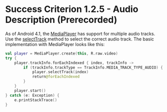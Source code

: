 # Success Criterion 1.2.5 - Audio Description (Prerecorded)

As of Android 4.1, the [MediaPlayer](https://developer.android.com/reference/android/media/MediaPlayer) has support for multiple audio tracks. Use the [selectTrack](https://developer.android.com/reference/android/media/MediaPlayer#selectTrack(int)) method to select the correct audio track. The basic implementation with MediaPlayer looks like this:

```kotlin
val player = MediaPlayer.create(this, R.raw.video)
try {
    player.trackInfo.forEachIndexed { index, trackInfo ->
        if (trackInfo.trackType == TrackInfo.MEDIA_TRACK_TYPE_AUDIO) {
            player.selectTrack(index)
            return@forEachIndexed
        }
    }
    player.start()
} catch (e: Exception) {
    e.printStackTrace()
}
```
